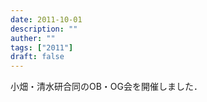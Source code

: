 ```yaml
---
date: 2011-10-01
description: ""
auther: ""
tags: ["2011"]
draft: false
---
```

小畑・清水研合同のOB・OG会を開催しました．
